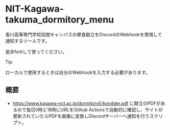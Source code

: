 # NIT-Kagawa-takuma_dormitory_menu
香川高等専門学校詫間キャンパスの寮食献立をDiscordのWebhookを使用して通知するツールです。

是非forkして使ってください。

>[!TIP]
>ローカルで使用するときは自分のWebhookを入力する必要があります。

## 概要
  * https://www.kagawa-nct.ac.jp/dormitoryE/kondate.pdf に献立のPDFがあるので毎日0時と18時にURLをGithub Actionsで自動的に確認し、サイトが更新されていたらPDFを画像に変換しDiscordサーバーへ通知を行うスクリプト。

